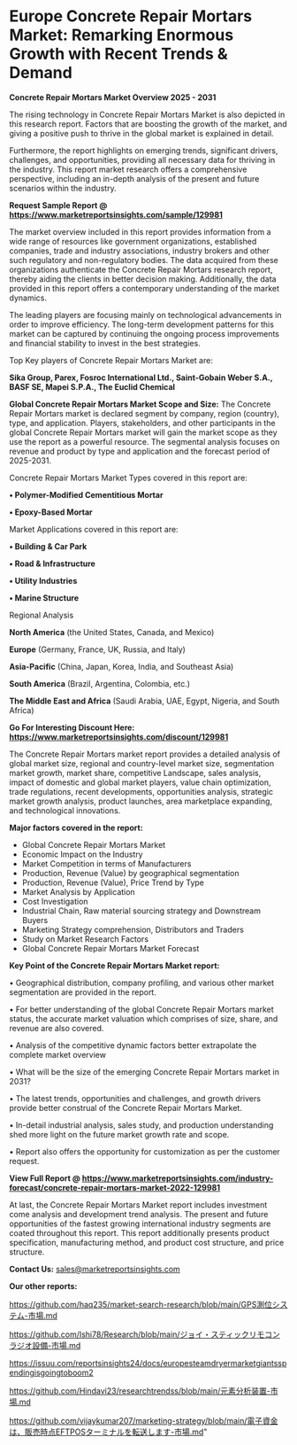 # Europe Concrete Repair Mortars Market: Remarking Enormous Growth with Recent Trends & Demand

<Strong> Concrete Repair Mortars Market Overview 2025 - 2031</strong>

The rising technology in Concrete Repair Mortars Market is also depicted in this research report. Factors that are boosting the growth of the market, and giving a positive push to thrive in the global market is explained in detail.

Furthermore, the report highlights on emerging trends, significant drivers, challenges, and opportunities, providing all necessary data for thriving in the industry. This report market research offers a comprehensive perspective, including an in-depth analysis of the present and future scenarios within the industry.

<strong>Request Sample Report @ <a href=https://www.marketreportsinsights.com/sample/129981>https://www.marketreportsinsights.com/sample/129981</a></strong>

The market overview included in this report provides information from a wide range of resources like government organizations, established companies, trade and industry associations, industry brokers and other such regulatory and non-regulatory bodies. The data acquired from these organizations authenticate the Concrete Repair Mortars research report, thereby aiding the clients in better decision making. Additionally, the data provided in this report offers a contemporary understanding of the market dynamics.

The leading players are focusing mainly on technological advancements in order to improve efficiency. The long-term development patterns for this market can be captured by continuing the ongoing process improvements and financial stability to invest in the best strategies.

Top Key players of Concrete Repair Mortars Market are:

<strong>Sika Group, Parex, Fosroc International Ltd., Saint-Gobain Weber S.A., BASF SE, Mapei S.P.A., The Euclid Chemical</strong>

<strong><b>Global Concrete Repair Mortars Market Scope and Size:</b></strong>
The Concrete Repair Mortars market is declared segment by company, region (country), type, and application. Players, stakeholders, and other participants in the global Concrete Repair Mortars market will gain the market scope as they use the report as a powerful resource. The segmental analysis focuses on revenue and product by type and application and the forecast period of 2025-2031.

Concrete Repair Mortars Market Types covered in this report are:

<strong>• Polymer-Modified Cementitious Mortar

• Epoxy-Based Mortar</strong>

Market Applications covered in this report are:

<strong>• Building & Car Park

• Road & Infrastructure

• Utility Industries

• Marine Structure</strong> 

Regional Analysis

<strong>North America</strong> (the United States, Canada, and Mexico)

<strong>Europe</strong> (Germany, France, UK, Russia, and Italy)

<strong>Asia-Pacific</strong> (China, Japan, Korea, India, and Southeast Asia)

<strong>South America</strong> (Brazil, Argentina, Colombia, etc.)

<strong>The Middle East and Africa</strong> (Saudi Arabia, UAE, Egypt, Nigeria, and South Africa)

<strong>Go For Interesting Discount Here: <a href=https://www.marketreportsinsights.com/discount/129981>https://www.marketreportsinsights.com/discount/129981</a></strong>

The Concrete Repair Mortars market report provides a detailed analysis of global market size, regional and country-level market size, segmentation market growth, market share, competitive Landscape, sales analysis, impact of domestic and global market players, value chain optimization, trade regulations, recent developments, opportunities analysis, strategic market growth analysis, product launches, area marketplace expanding, and technological innovations.

<strong><b>Major factors covered in the report:</b></strong>
<ul>
  <li>Global Concrete Repair Mortars Market </li>
  <li>Economic Impact on the Industry</li>
  <li>Market Competition in terms of Manufacturers</li>
  <li>Production, Revenue (Value) by geographical segmentation</li>
  <li>Production, Revenue (Value), Price Trend by Type</li>
  <li>Market Analysis by Application</li>
  <li>Cost Investigation</li>
  <li>Industrial Chain, Raw material sourcing strategy and Downstream Buyers</li>
  <li>Marketing Strategy comprehension, Distributors and Traders</li>
  <li>Study on Market Research Factors</li>
  <li>Global Concrete Repair Mortars Market Forecast</li>
</ul>

<strong><b>Key Point of the Concrete Repair Mortars Market report:</b></strong>

• Geographical distribution, company profiling, and various other market segmentation are provided in the report.

• For better understanding of the global Concrete Repair Mortars market status, the accurate market valuation which comprises of size, share, and revenue are also covered.

• Analysis of the competitive dynamic factors better extrapolate the complete market overview

• What will be the size of the emerging Concrete Repair Mortars market in 2031?

• The latest trends, opportunities and challenges, and growth drivers provide better construal of the Concrete Repair Mortars Market.

• In-detail industrial analysis, sales study, and production understanding shed more light on the future market growth rate and scope.

• Report also offers the opportunity for customization as per the customer request.

<strong><b>View Full Report @ <a href=https://www.marketreportsinsights.com/industry-forecast/concrete-repair-mortars-market-2022-129981>https://www.marketreportsinsights.com/industry-forecast/concrete-repair-mortars-market-2022-129981</a></b></strong>


At last, the Concrete Repair Mortars Market report includes investment come analysis and development trend analysis. The present and future opportunities of the fastest growing international industry segments are coated throughout this report. This report additionally presents product specification, manufacturing method, and product cost structure, and price structure.

<strong>Contact Us:</strong>
sales@marketreportsinsights.com

<strong>Our other reports:</strong>

<a href=https://github.com/haq235/market-search-research/blob/main/GPS測位システム-市場.md>https://github.com/haq235/market-search-research/blob/main/GPS測位システム-市場.md</a>

<a href=https://github.com/Ishi78/Research/blob/main/ジョイ・スティックリモコンラジオ設備-市場.md>https://github.com/Ishi78/Research/blob/main/ジョイ・スティックリモコンラジオ設備-市場.md</a>

<a href=https://issuu.com/reportsinsights24/docs/europesteamdryermarketgiantsspendingisgoingtoboom2>https://issuu.com/reportsinsights24/docs/europesteamdryermarketgiantsspendingisgoingtoboom2</a>

<a href=https://github.com/Hindavi23/researchtrendss/blob/main/元素分析装置-市場.md>https://github.com/Hindavi23/researchtrendss/blob/main/元素分析装置-市場.md</a>

<a href=https://github.com/vijaykumar207/marketing-strategy/blob/main/電子資金は、販売時点EFTPOSターミナルを転送します-市場.md>https://github.com/vijaykumar207/marketing-strategy/blob/main/電子資金は、販売時点EFTPOSターミナルを転送します-市場.md</a>"
